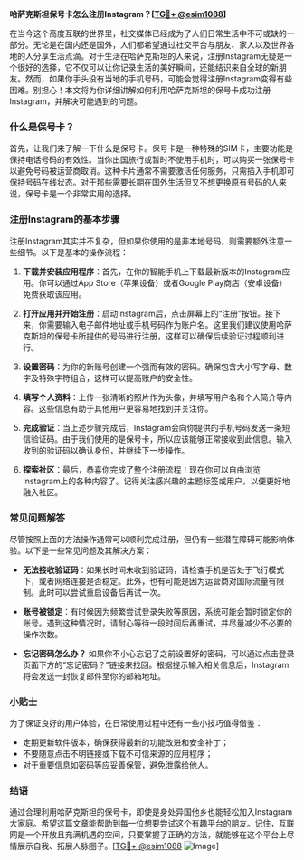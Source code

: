 **哈萨克斯坦保号卡怎么注册Instagram？[[TG💪+ @esim1088](https://t.me/s/esim1088)]**

在当今这个高度互联的世界里，社交媒体已经成为了人们日常生活中不可或缺的一部分。无论是在国内还是国外，人们都希望通过社交平台与朋友、家人以及世界各地的人分享生活点滴。对于生活在哈萨克斯坦的人来说，注册Instagram无疑是一个很好的选择，它不仅可以让你记录生活的美好瞬间，还能结识来自全球的新朋友。然而，如果你手头没有当地的手机号码，可能会觉得注册Instagram变得有些困难。别担心！本文将为你详细讲解如何利用哈萨克斯坦的保号卡成功注册Instagram，并解决可能遇到的问题。

### 什么是保号卡？

首先，让我们来了解一下什么是保号卡。保号卡是一种特殊的SIM卡，主要功能是保持电话号码的有效性。当你出国旅行或暂时不使用手机时，可以购买一张保号卡以避免号码被运营商取消。这种卡片通常不需要激活任何服务，只需插入手机即可保持号码在线状态。对于那些需要长期在国外生活但又不想更换原有号码的人来说，保号卡是一个非常实用的选择。

### 注册Instagram的基本步骤

注册Instagram其实并不复杂，但如果你使用的是非本地号码，则需要额外注意一些细节。以下是基本的操作流程：

1. **下载并安装应用程序**：首先，在你的智能手机上下载最新版本的Instagram应用。你可以通过App Store（苹果设备）或者Google Play商店（安卓设备）免费获取该应用。
   
2. **打开应用并开始注册**：启动Instagram后，点击屏幕上的“注册”按钮。接下来，你需要输入电子邮件地址或手机号码作为账户名。这里我们建议使用哈萨克斯坦的保号卡所提供的号码进行注册，这样可以确保后续验证过程顺利进行。

3. **设置密码**：为你的新账号创建一个强而有效的密码。确保包含大小写字母、数字及特殊字符组合，这样可以提高账户的安全性。

4. **填写个人资料**：上传一张清晰的照片作为头像，并填写用户名和个人简介等内容。这些信息有助于其他用户更容易地找到并关注你。

5. **完成验证**：当上述步骤完成后，Instagram会向你提供的手机号码发送一条短信验证码。由于我们使用的是保号卡，所以应该能够正常接收到此信息。输入收到的验证码以确认身份，并继续下一步操作。

6. **探索社区**：最后，恭喜你完成了整个注册流程！现在你可以自由浏览Instagram上的各种内容了。记得关注感兴趣的主题标签或用户，以便更好地融入社区。

### 常见问题解答

尽管按照上面的方法操作通常可以顺利完成注册，但仍有一些潜在障碍可能影响体验。以下是一些常见问题及其解决方案：

- **无法接收验证码**：如果长时间未收到验证码，请检查手机是否处于飞行模式下，或者网络连接是否稳定。此外，也有可能是因为运营商对国际流量有限制。此时可以尝试重启设备后再试一次。
  
- **账号被锁定**：有时候因为频繁尝试登录失败等原因，系统可能会暂时锁定你的账号。遇到这种情况时，请耐心等待一段时间后再重试，并尽量减少不必要的操作次数。

- **忘记密码怎么办？** 如果你不小心忘记了之前设置好的密码，可以通过点击登录页面下方的“忘记密码？”链接来找回。根据提示输入相关信息后，Instagram将会发送一封恢复邮件至你的邮箱地址。

### 小贴士

为了保证良好的用户体验，在日常使用过程中还有一些小技巧值得借鉴：
- 定期更新软件版本，确保获得最新的功能改进和安全补丁；
- 不要随意点击不明链接或下载不可信来源的应用程序；
- 对于重要信息如密码等应妥善保管，避免泄露给他人。

### 结语

通过合理利用哈萨克斯坦的保号卡，即使是身处异国他乡也能轻松加入Instagram大家庭。希望这篇文章能帮助到每一位想要尝试这个有趣平台的朋友。记住，互联网是一个开放且充满机遇的空间，只要掌握了正确的方法，就能够在这个平台上尽情展示自我、拓展人脉圈子。[[TG💪+ @esim1088](https://t.me/s/esim1088) ![Image](https://i.postimg.cc/4NQfJmqS/Snipaste-2025-05-13-00-14-12.png)]